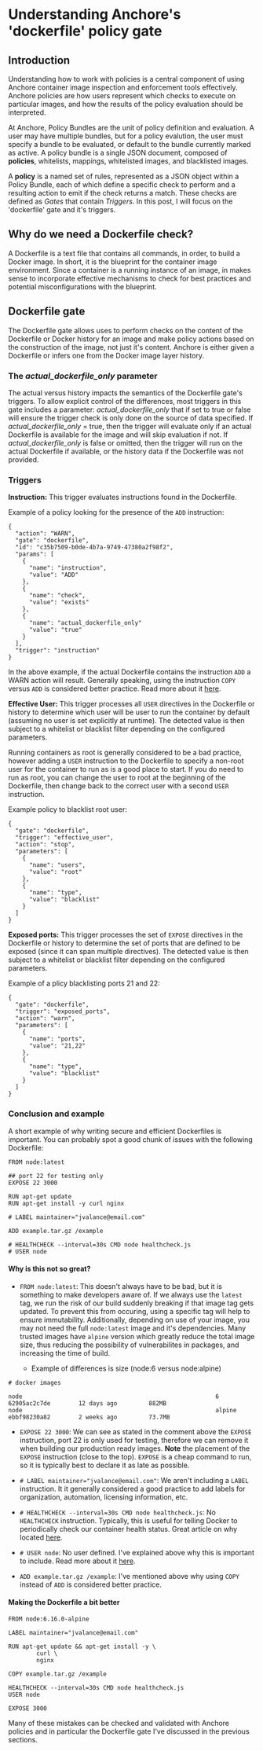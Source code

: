 # Understanding Anchore's 'dockerfile' policy gate

## Introduction

Understanding how to work with policies is a central component of using Anchore container image inspection and enforcement tools effectively. Anchore policies are how users represent which checks to execute on particular images, and how the results of the policy evaluation should be interpreted. 

At Anchore, Policy Bundles are the unit of policy definition and evaluation. A user may have multiple bundles, but for a policy evalution, the user must specify a bundle to be evaluated, or default to the bundle currently marked as active. A policy bundle is a single JSON document, composed of **policies**, whitelists, mappings, whitelisted images, and blacklisted images. 

A **policy** is a named set of rules, represented as a JSON object within a Policy Bundle, each of which define a specific check to perform and a resulting action to emit if the check returns a match. These checks are defined as *Gates* that contain *Triggers*. In this post, I will focus on the 'dockerfile' gate and it's triggers. 

## Why do we need a Dockerfile check?

A Dockerfile is a text file that contains all commands, in order, to build a Docker image. In short, it is the blueprint for the container image environment. Since a container is a running instance of an image, in makes sense to incorporate effective mechanisms to check for best practices and potential misconfigurations with the blueprint.

## Dockerfile gate

The Dockerfile gate allows uses to perform checks on the content of the Dockerfile or Docker history for an image and make policy actions based on the construction of the image, not just it's content. Anchore is either given a Dockerfile or infers one from the Docker image layer history. 

### The *actual_dockerfile_only* parameter

The actual versus history impacts the semantics of the Dockerfile gate's triggers. To allow explicit control of the differences, most triggers in this gate includes a parameter: *actual_dockerfile_only* that if set to true or false will ensure the trigger check is only done on the source of data specified. If *actual_dockerfile_only* = true, then the trigger will evaluate only if an actual Dockerfile is available for the image and will skip evaluation if not. If *actual_dockerfile_only* is false or omitted, then the trigger will run on the actual Dockerfile if available, or the history data if the Dockerfile was not provided.

### Triggers

**Instruction:** This trigger evaluates instructions found in the Dockerfile.

Example of a policy looking for the presence of the `ADD` instruction: 

```
{
  "action": "WARN",
  "gate": "dockerfile",
  "id": "c35b7509-b0de-4b7a-9749-47380a2f98f2",
  "params": [
    {
      "name": "instruction",
      "value": "ADD"
    },
    {
      "name": "check",
      "value": "exists"
    },
    {
      "name": "actual_dockerfile_only"
      "value": "true"
    }
  ],
  "trigger": "instruction"
}
```

In the above example, if the actual Dockerfile contains the instruction `ADD` a WARN action will result. Generally speaking, using the instruction `COPY` versus `ADD` is considered better practice. Read more about it [here](https://docs.docker.com/develop/develop-images/dockerfile_best-practices/#add-or-copy).

**Effective User:** This trigger processes all `USER` directives in the Dockerfile or history to determine which user will be user to run the container by default (assuming no user is set explicitly at runtime). The detected value is then subject to a whitelist or blacklist filter depending on the configured parameters. 

Running containers as root is generally considered to be a bad practice, however adding a `USER` instruction to the Dockerfile to specify a non-root user for the container to run as is a good place to start. If you do need to run as root, you can change the user to root at the beginning of the Dockerfile, then change back to the correct user with a second `USER` instruction. 

Example policy to blacklist root user: 

```
{
  "gate": "dockerfile",
  "trigger": "effective_user", 
  "action": "stop", 
  "parameters": [ 
    {
      "name": "users",
      "value": "root"
    }, 
    {
      "name": "type",
      "value": "blacklist"
    }
  ]
}
```

**Exposed ports:** This trigger processes the set of `EXPOSE` directives in the Dockerfile or history to determine the set of ports that are defined to be exposed (since it can span multiple directives). The detected value is then subject to a whitelist or blacklist filter depending on the configured parameters.

Example of a plicy blacklisting ports 21 and 22: 

```
{
  "gate": "dockerfile",
  "trigger": "exposed_ports", 
  "action": "warn", 
  "parameters": [ 
    {
      "name": "ports",
      "value": "21,22"
    }, 
    {
      "name": "type",
      "value": "blacklist"
    }
  ]
}
```

### Conclusion and example

A short example of why writing secure and efficient Dockerfiles is important. You can probably spot a good chunk of issues with the following Dockerfile:

```
FROM node:latest

## port 22 for testing only
EXPOSE 22 3000 

RUN apt-get update
RUN apt-get install -y curl nginx

# LABEL maintainer="jvalance@email.com"

ADD example.tar.gz /example

# HEALTHCHECK --interval=30s CMD node healthcheck.js 
# USER node
```

#### Why is this not so great?

- `FROM node:latest`: This doesn't always have to be bad, but it is something to make developers aware of. If we always use the `latest` tag, we run the risk of our build suddenly breaking if that image tag gets updated. To prevent this from occuring, using a specific tag will help to ensure immutability. Additionally, depending on use of your image, you may not need the full `node:latest` image and it's dependencies. Many trusted images have `alpine` version which greatly reduce the total image size, thus reducing the possibility of vulnerabilites in packages, and increasing the time of build. 

    - Example of differences is size (node:6 versus node:alpine)
```
# docker images

node                                                       6                   62905ac2c7de        12 days ago         882MB
node                                                       alpine              ebbf98230a82        2 weeks ago         73.7MB
```

- `EXPOSE 22 3000`: We can see as stated in the comment above the `EXPOSE` instruction, port 22 is only used for testing, therefore we can remove it when building our production ready images. **Note** the placement of the `EXPOSE` instruction (close to the top). `EXPOSE` is a cheap command to run, so it is typically best to declare it as late as possible.

- `# LABEL maintainer="jvalance@email.com"`: We aren't including a `LABEL` instruction. It it generally considered a good practice to add labels for organization, automation, licensing information, etc.

- `# HEALTHCHECK --interval=30s CMD node healthcheck.js`: No `HEALTHCHECK` instruction. Typically, this is useful for telling Docker to periodically check our container health status. Great article on why located [here](https://blog.newrelic.com/engineering/docker-health-check-instruction/).

- `# USER node`: No user defined. I've explained above why this is important to include. Read more about it [here](https://github.com/i0natan/nodebestpractices/blob/master/sections/security/non-root-user.md).

- `ADD example.tar.gz /example`: I've mentioned above why using `COPY` instead of `ADD` is considered better practice.

#### Making the Dockerfile a bit better

```
FROM node:6.16.0-alpine

LABEL maintainer="jvalance@email.com"

RUN apt-get update && apt-get install -y \
        curl \
        nginx

COPY example.tar.gz /example

HEALTHCHECK --interval=30s CMD node healthcheck.js 
USER node

EXPOSE 3000
```

Many of these mistakes can be checked and validated with Anchore policies and in particular the Dockerfile gate I've discussed in the previous sections. 
